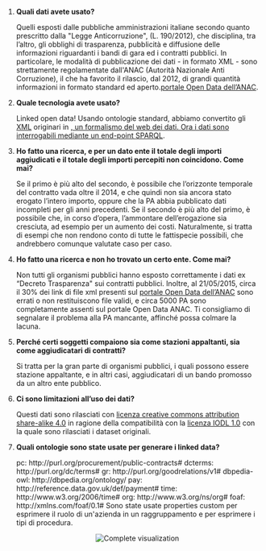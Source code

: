<ol type="1">

<li><b>Quali dati avete usato?</b></li>
<p>Quelli esposti dalle pubbliche amministrazioni italiane secondo quanto prescritto dalla "Legge Anticorruzione", (L. 190/2012), che disciplina, tra l’altro, gli obblighi di trasparenza, pubblicità e diffusione delle informazioni riguardanti i bandi di gara ed i contratti pubblici. In particolare, le modalità di pubblicazione dei dati - in formato XML - sono strettamente regolamentate dall'ANAC (Autorità Nazionale Anti Corruzione), il che ha favorito il rilascio, dal 2012, di grandi quantità informazioni in formato standard ed aperto.<a href="http://dati.anticorruzione.it/L190.html">portale Open Data dell’ANAC</a>.</p>

<li><b>Quale tecnologia avete usato?</b></li>
<p>Linked open data! Usando ontologie standard, abbiamo convertito gli <a href="http://it.wikipedia.org/wiki/XML">XML</a> originari in <a href="http://it.wikipedia.org/wiki/Resource_Description_Framework"RDF</a>, un formalismo del web dei dati. Ora i dati sono interrogabili mediante un end-point <a href="http://it.wikipedia.org/wiki/SPARQL">SPARQL</a>.</p>

<li><b>Ho fatto una ricerca, e per un dato ente il totale degli importi aggiudicati e il totale degli importi percepiti non coincidono. Come mai?</b></li>
<p>Se il primo è più alto del secondo, è possibile che l’orizzonte temporale del contratto vada oltre il 2014, e che quindi non sia ancora stato erogato l’intero importo, oppure che la PA abbia pubblicato dati incompleti per gli anni precedenti. Se il secondo è più alto del primo, è possibile che, in corso d’opera, l’ammontare dell’erogazione sia cresciuta, ad esempio per un aumento dei costi. Naturalmente, si tratta di esempi che non rendono conto di tutte le fattispecie possibili, che andrebbero comunque valutate caso per caso.</p>

<li><b>Ho fatto una ricerca e non ho trovato un certo ente. Come mai?</b></li>
<p>Non tutti gli organismi pubblici hanno esposto correttamente i dati ex “Decreto Trasparenza" sui contratti pubblici. Inoltre, al 21/05/2015, circa il 30% dei link di file xml presenti sul <a href="http://dati.anticorruzione.it/L190.html">portale Open Data dell’ANAC</a> sono errati o non restituiscono file validi, e circa 5000 PA sono completamente assenti sul  portale Open Data ANAC.   Ti consigliamo di segnalare il problema alla PA mancante, affinché possa colmare la lacuna.</p>

<li><b>Perché certi soggetti compaiono sia come stazioni appaltanti, sia come aggiudicatari di contratti?</b></li>
<p>Si tratta per la gran parte di organismi pubblici, i quali possono essere stazione appaltante, e in altri casi, aggiudicatari di un bando promosso da un altro ente pubblico.</p>

<li><b>Ci sono limitazioni all’uso dei dati?</b></li>
<p>Questi dati sono rilasciati con <a href="https://creativecommons.org/licenses/by-sa/4.0/deed.it">licenza creative commons attribution share-alike 4.0</a> in ragione della compatibilità con la <a href="https://it.wikipedia.org/wiki/Italian_Open_Data_License">licenza IODL 1.0</a> con la quale sono rilasciati i dataset originali.</p>

<li><b>Quali ontologie sono state usate per generare i linked data?</b></li>
<p>
pc:         http://purl.org/procurement/public-contracts#
dcterms:     http://purl.org/dc/terms#
gr:         http://purl.org/goodrelations/v1#
dbpedia-owl:    http://dbpedia.org/ontology/
pay:         http://reference.data.gov.uk/def/payment#
time:        http://www.w3.org/2006/time#
org:        http://www.w3.org/ns/org#
foaf:        http://xmlns.com/foaf/0.1#
Sono state usate properties custom per esprimere il ruolo di un'azienda in un raggruppamento e per esprimere i tipi di procedura. 

</p>
<p align="center"><img src="https://cloud.githubusercontent.com/assets/11498717/7832942/0298f65c-0463-11e5-8af5-62510c838f87.png" alt="Complete visualization" /></p>

</ol>

